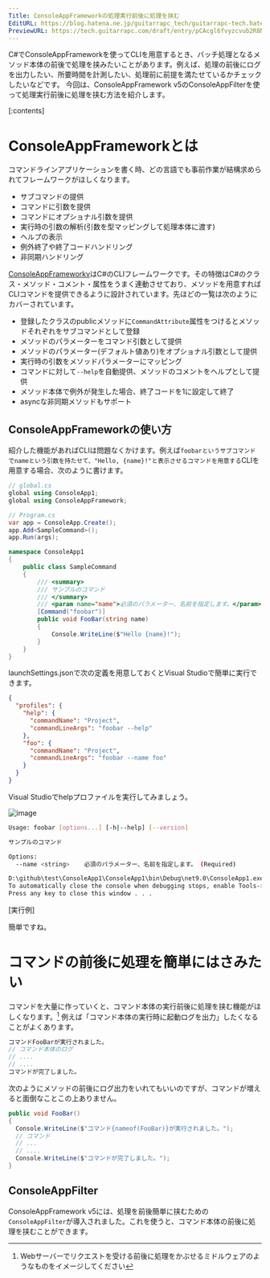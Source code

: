 ```yaml
---
Title: ConsoleAppFrameworkの処理実行前後に処理を挟む
EditURL: https://blog.hatena.ne.jp/guitarrapc_tech/guitarrapc-tech.hatenablog.com/atom/entry/6802418398318544161
PreviewURL: https://tech.guitarrapc.com/draft/entry/pCAcgl6fvyzcvub2R8NcR9Chxuc
---
```


C#でConsoleAppFrameworkを使ってCLIを用意するとき、バッチ処理となるメソッド本体の前後で処理を挟みたいことがあります。例えば、処理の前後にログを出力したい、所要時間を計測したい、処理前に前提を満たせているかチェックしたいなどです。
今回は、ConsoleAppFramework v5のConsoleAppFilterを使って処理実行前後に処理を挟む方法を紹介します。

[:contents]

# ConsoleAppFrameworkとは

コマンドラインアプリケーションを書く時、どの言語でも事前作業が結構求められてフレームワークがほしくなります。

- サブコマンドの提供
- コマンドに引数を提供
- コマンドにオプショナル引数を提供
- 実行時の引数の解析(引数を型マッピングして処理本体に渡す)
- ヘルプの表示
- 例外終了や終了コードハンドリング
- 非同期ハンドリング

[ConsoleAppFrameworkv](https://github.com/Cysharp/ConsoleAppFramework)はC#のCLIフレームワークです。その特徴はC#のクラス・メソッド・コメント・属性をうまく連動させており、メソッドを用意すればCLIコマンドを提供できるように設計されています。先ほどの一覧は次のようにカバーされています。

- 登録したクラスのpublicメソッドに`CommandAttribute`属性をつけるとメソッドそれぞれをサブコマンドとして登録
- メソッドのパラメーターをコマンド引数として提供
- メソッドのパラメーター(デフォルト値あり)をオプショナル引数として提供
- 実行時の引数をメソッドパラメーターにマッピング
- コマンドに対して`--help`を自動提供、メソッドのコメントをヘルプとして提供
- メソッド本体で例外が発生した場合、終了コードを1に設定して終了
- asyncな非同期メソッドもサポート

## ConsoleAppFrameworkの使い方

紹介した機能があればCLIは問題なくかけます。例えば`foobarというサブコマンドでnameという引数を持たせて、"Hello, {name}!"と表示させるコマンドを用意する`CLIを用意する場合、次のように書けます。

```cs
// global.cs
global using ConsoleApp1;
global using ConsoleAppFramework;
```

```cs
// Program.cs
var app = ConsoleApp.Create();
app.Add<SampleCommand>();
app.Run(args);

namespace ConsoleApp1
{
    public class SampleCommand
    {
        /// <summary>
        /// サンプルのコマンド
        /// </summary>
        /// <param name="name">必須のパラメーター、名前を指定します。</param>
        [Command("foobar")]
        public void FooBar(string name)
        {
            Console.WriteLine($"Hello {name}!");
        }
    }
}
```

launchSettings.jsonで次の定義を用意しておくとVisual Studioで簡単に実行できます。

```json
{
  "profiles": {
    "help": {
      "commandName": "Project",
      "commandLineArgs": "foobar --help"
    },
    "foo": {
      "commandName": "Project",
      "commandLineArgs": "foobar --name foo"
    }
  }
}
```

Visual Studioでhelpプロファイルを実行してみましょう。

![image](https://github.com/user-attachments/assets/4d5f4145-4ef3-425f-8bae-7dbb1b204ebb)

```sh
Usage: foobar [options...] [-h|--help] [--version]

サンプルのコマンド

Options:
  --name <string>    必須のパラメーター、名前を指定します。 (Required)

D:\github\test\ConsoleApp1\ConsoleApp1\bin\Debug\net9.0\ConsoleApp1.exe (process 35412) exited with code 0 (0x0).
To automatically close the console when debugging stops, enable Tools->Options->Debugging->Automatically close the console when debugging stops.
Press any key to close this window . . .
```

[実行例]

簡単ですね。

# コマンドの前後に処理を簡単にはさみたい

コマンドを大量に作っていくと、コマンド本体の実行前後に処理を挟む機能がほしくなります。[^2]
例えば「コマンド本体の実行時に起動ログを出力」したくなることがよくあります。

```cs
コマンドFooBarが実行されました。
// コマンド本体のログ
// ....
// ....
コマンドが完了しました。
```

次のようにメソッドの前後にログ出力をいれてもいいのですが、コマンドが増えると面倒なことこの上ありません。

```cs
public void FooBar()
{
  Console.WriteLine($"コマンド{nameof(FooBar)}が実行されました。");
  // コマンド
  // ...
  // ....
  Console.WriteLine($"コマンドが完了しました。");
}
```

## ConsoleAppFilter

ConsoleAppFramework v5には、処理を前後簡単に挟むための`ConsoleAppFilter`が導入されました。これを使うと、コマンド本体の前後に処理を挟むことができます。




[^1]: 2024年6月にv4からv5になって大幅なパフォーマンス向上とともにAPI変更があったので注意してください。
[^2]: Webサーバーでリクエストを受ける前後に処理をかぶせるミドルウェアのようなものをイメージしてください

